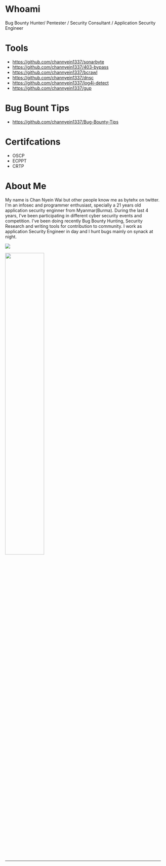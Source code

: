 # Whoami

Bug Bounty Hunter/ Pentester / Security Consultant / Application Security Engineer

# Tools

- https://github.com/channyein1337/sonarbyte
- https://github.com/channyein1337/403-bypass
- https://github.com/channyein1337/bcrawl
- https://github.com/channyein1337/dnsc
- https://github.com/channyein1337/log4j-detect
- https://github.com/channyein1337/gup

# Bug Bount Tips

- https://github.com/channyein1337/Bug-Bounty-Tips

# Certifcations

- OSCP
- ECPPT
- CRTP

# About Me

My name is Chan Nyein Wai but other people know me as bytehx on twitter.
I'm an infosec and programmer enthusiast, specially a 21 years old application security enginner from Myanmar(Burma). 
During the last 4 years, I've been participating in different cyber security events and competition. I've been doing recently Bug Bounty Hunting, Security Research and writing tools for contribution to community.
I work as application Security Engineer  in day and I hunt bugs mainly on synack at night.



[![](https://img.shields.io/twitter/follow/bytehx343?color=gray&logo=twitter&label=%40bytehx343&style=flat)](https://twitter.com/bytehx343)


<img src="https://github-readme-stats.vercel.app/api?username=channyein1337&show_icons=true&theme=radical" width="50%">

---
